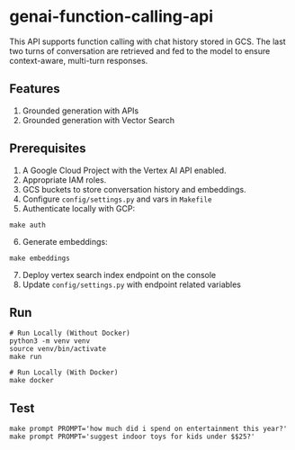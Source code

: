 # genai-function-calling-api

This API supports function calling with chat history stored in GCS. The last two turns of conversation are retrieved and fed to the model to ensure context-aware, multi-turn responses.

## Features

1. Grounded generation with APIs
2. Grounded generation with Vector Search

## Prerequisites

1. A Google Cloud Project with the Vertex AI API enabled.
2. Appropriate IAM roles.
3. GCS buckets to store conversation history and embeddings.
4. Configure `config/settings.py` and vars in `Makefile`
5. Authenticate locally with GCP:

```
make auth
```

6. Generate embeddings:

```
make embeddings
```

7. Deploy vertex search index endpoint on the console
8. Update `config/settings.py` with endpoint related variables

## Run

```
# Run Locally (Without Docker)
python3 -m venv venv
source venv/bin/activate
make run

# Run Locally (With Docker)
make docker

```

## Test

```
make prompt PROMPT='how much did i spend on entertainment this year?'
make prompt PROMPT='suggest indoor toys for kids under $$25?'

```
